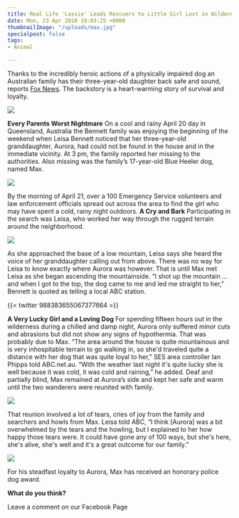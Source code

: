 ```yaml
---
title: Real Life 'Lassie' Leads Rescuers to Little Girl Lost in Wilderness
date: Mon, 23 Apr 2018 19:03:25 +0000
thumbnailImage: "/uploads/max.jpg"
specialpost: false
tags:
- Animal

---
```

Thanks to the incredibly heroic actions of a physically impaired dog an Australian family has their three-year-old daughter back safe and sound, reports [Fox News](http://www.foxnews.com/lifestyle/2018/04/22/dog-stays-with-lost-3-year-old-girl-overnight-leads-rescuers-to-her.html). The backstory is a heart-warming story of survival and loyalty. 

[![](http://newsattorneys.staging.wpengine.com/wp-content/uploads/2018/04/rescue-dog-girl.png)](http://newsattorneys.staging.wpengine.com/wp-content/uploads/2018/04/rescue-dog-girl.png) 

**Every Parents Worst Nightmare** On a cool and rainy April 20 day in Queensland, Australia the Bennett family was enjoying the beginning of the weekend when Leisa Bennett noticed that her three-year-old granddaughter, Aurora, had could not be found in the house and in the immediate vicinity. At 3 pm, the family reported her missing to the authorities. Also missing was the family’s 17-year-old Blue Heeler dog, named Max. 

[![](http://newsattorneys.staging.wpengine.com/wp-content/uploads/2018/04/queensland.jpg)](http://newsattorneys.staging.wpengine.com/wp-content/uploads/2018/04/queensland.jpg) 

By the morning of April 21, over a 100 Emergency Service volunteers and law enforcement officials spread out across the area to find the girl who may have spent a cold, rainy night outdoors. **A Cry and Bark** Participating in the search was Leisa, who worked her way through the rugged terrain around the neighborhood. 

[![](http://newsattorneys.staging.wpengine.com/wp-content/uploads/2018/04/rescue-dog-grandma-1024x571.jpg)](http://newsattorneys.staging.wpengine.com/wp-content/uploads/2018/04/rescue-dog-grandma.jpg) 

As she approached the base of a low mountain, Leisa says she heard the voice of her granddaughter calling out from above. There was no way for Leisa to know exactly where Aurora was however. That is until Max met Leisa as she began ascending the mountainside. “I shot up the mountain ... and when I got to the top, the dog came to me and led me straight to her,” Bennett is quoted as telling a local ABC station. 

{{< twitter 988383655067377664 >}}

**A Very Lucky Girl and a Loving Dog** For spending fifteen hours out in the wilderness during a chilled and damp night, Aurora only suffered minor cuts and abrasions but did not show any signs of hypothermia. That was probably due to Max. “The area around the house is quite mountainous and is very inhospitable terrain to go walking in, so she'd traveled quite a distance with her dog that was quite loyal to her," SES area controller Ian Phipps told ABC.net.au. “With the weather last night it's quite lucky she is well because it was cold, it was cold and raining,” he added. Deaf and partially blind, Max remained at Aurora’s side and kept her safe and warm until the two wanderers were reunited with family. 

[![](http://newsattorneys.staging.wpengine.com/wp-content/uploads/2018/04/rescue-dog-1024x576.jpg)](http://newsattorneys.staging.wpengine.com/wp-content/uploads/2018/04/rescue-dog.jpg) 

That reunion involved a lot of tears, cries of joy from the family and searchers and howls from Max. Leisa told ABC, “I think \[Aurora\] was a bit overwhelmed by the tears and the howling, but I explained to her how happy those tears were. It could have gone any of 100 ways, but she's here, she's alive, she's well and it's a great outcome for our family.” 

[![](http://newsattorneys.staging.wpengine.com/wp-content/uploads/2018/04/max.jpg)](http://newsattorneys.staging.wpengine.com/wp-content/uploads/2018/04/max.jpg) 

For his steadfast loyalty to Aurora, Max has received an honorary police dog award.

**What do you think?**

Leave a comment on our Facebook Page